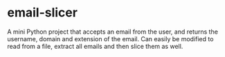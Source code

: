 # email-slicer
A mini Python project that accepts an email from the user, and returns the username, domain and extension of the email. Can easily be modified to read from a file, extract all emails and then slice them as well.

